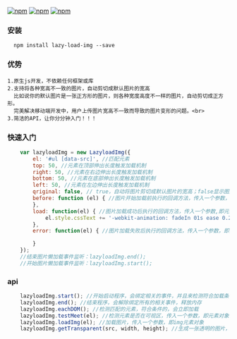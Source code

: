  [![npm](https://img.shields.io/npm/v/lazy-load-img.svg?style=flat-square)](https://www.npmjs.com/package/lazy-load-img) [![npm](https://img.shields.io/npm/dt/lazy-load-img.svg?style=flat-square)](https://www.npmjs.com/package/lazy-load-img) [![npm](https://img.shields.io/npm/l/lazy-load-img.svg?style=flat-square)](https://www.npmjs.com/package/lazy-load-img)

### 安装
```
  npm install lazy-load-img --save
```

### 优势
```
1.原生js开发，不依赖任何框架或库
2.支持将各种宽高不一致的图片，自动剪切成默认图片的宽高
  比如说你的默认图片是一张正方形的图片，则各种宽度高度不一样的图片，自动剪切成正方形。
  完美解决移动端开发中，用户上传图片宽高不一致而导致的图片变形的问题。<br>
3.简洁的API，让你分分钟入门！！！
```
### 快速入门
```javascript
    var lazyloadImg = new LazyloadImg({
        el: '#ul [data-src]', //匹配元素
        top: 50, //元素在顶部伸出长度触发加载机制
        right: 50, //元素在右边伸出长度触发加载机制
        bottom: 50, //元素在底部伸出长度触发加载机制
        left: 50, //元素在左边伸出长度触发加载机制
        qriginal: false, // true，自动将图片剪切成默认图片的宽高；false显示图片真实宽高
        before: function (el) { //图片开始加载前执行的回调方法，传入一个参数，即元素本身
        },
        load: function(el) { //图片加载成功后执行的回调方法，传入一个参数,即元素本身
            el.style.cssText += '-webkit-animation: fadeIn 01s ease 0.2s 1 both;animation: fadeIn 1s ease 0.2s 1 both;';
        },
        error: function(el) { //图片加载失败后执行的回调方法，传入一个参数，即元素本身

        }
    });
    //结束图片懒加载事件监听：lazyloadImg.end();
    //开始图片懒加载事件监听：lazyloadImg.start();
```
### api
```javascript
    lazyloadImg.start(); //开始启动程序，会绑定相关的事件，并且来检测符合加载条件的元素
    lazyloadImg.end(); //结束程序，会解除绑定所有的相关事件，释放内存
    lazyloadImg.eachDOM(); //检测匹配的元素，符合条件的，会立即加载
    lazyloadImg.testMeet(el); //检测元素是否在可视区，传入一个参数，即元素对象
    lazyloadImg.loadImg(el); //加载图片，传入一个参数，即img元素对象
    lazyloadImg.getTransparent(src, width, height); //生成一张透明的图片，参数分别是：图片地址，宽度，高度
```
